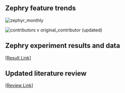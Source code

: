 ## Zephry feature trends
![zephyr_monthly](https://user-images.githubusercontent.com/16036156/86602885-4c44ac00-bf71-11ea-86cf-e2d1d7b1afb8.png)

![contributors v  original_contributor (updated)](https://user-images.githubusercontent.com/16036156/86616948-8c615a00-bf84-11ea-80dc-ff4fa290be5c.png)

## Zephry experiment results and data
[[Result Link](https://docs.google.com/spreadsheets/d/1hQPBHSiP1cB1biBG_dqZU_VjO4IWsonhemOFKrB-nXE/edit?usp=sharing)]

## Updated literature review
[[Review Link](https://docs.google.com/spreadsheets/d/1455ltmaXmjG1x-abHVM2jHWi_6K3isZfaYwjK-YSgpQ/edit?usp=sharing)]
